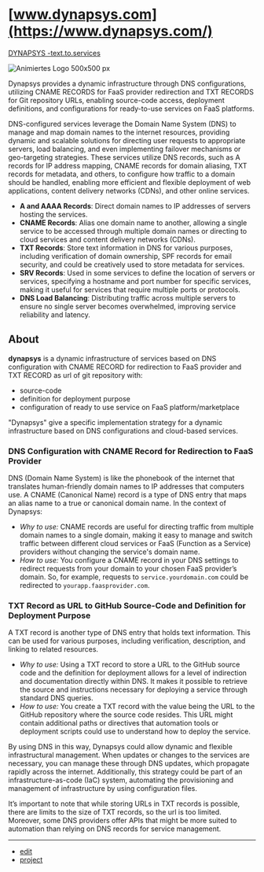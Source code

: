 # [www.dynapsys.com](https://www.dynapsys.com/)

[DYNAPSYS -text.to.services](https://text.to.services/)

![Animiertes Logo 500x500 px](https://github.com/dynapsys/www/assets/5669657/d6046bf3-7b0e-47fc-8aeb-6691581daac8)


Dynapsys provides a dynamic infrastructure through DNS configurations, utilizing CNAME RECORDS for FaaS provider redirection and TXT RECORDS for Git repository URLs, enabling source-code access, deployment definitions, and configurations for ready-to-use services on FaaS platforms.

DNS-configured services leverage the Domain Name System (DNS) to manage and map domain names to the internet resources, providing dynamic and scalable solutions for directing user requests to appropriate servers, load balancing, and even implementing failover mechanisms or geo-targeting strategies. These services utilize DNS records, such as A records for IP address mapping, CNAME records for domain aliasing, TXT records for metadata, and others, to configure how traffic to a domain should be handled, enabling more efficient and flexible deployment of web applications, content delivery networks (CDNs), and other online services.


- **A and AAAA Records**: Direct domain names to IP addresses of servers hosting the services.
- **CNAME Records**: Alias one domain name to another, allowing a single service to be accessed through multiple domain names or directing to cloud services and content delivery networks (CDNs).
- **TXT Records**: Store text information in DNS for various purposes, including verification of domain ownership, SPF records for email security, and could be creatively used to store metadata for services.
- **SRV Records**: Used in some services to define the location of servers or services, specifying a hostname and port number for specific services, making it useful for services that require multiple ports or protocols.
- **DNS Load Balancing**: Distributing traffic across multiple servers to ensure no single server becomes overwhelmed, improving service reliability and latency.


## About

**dynapsys** is a dynamic infrastructure of services based on DNS configuration with CNAME RECORD for redirection to FaaS provider and TXT RECORD as url of git repository with:
+ source-code
+ definition for deployment purpose
+ configuration of ready to use service on FaaS platform/marketplace
  

"Dynapsys" give a specific implementation strategy for a dynamic infrastructure based on DNS configurations and cloud-based services. 


### DNS Configuration with CNAME Record for Redirection to FaaS Provider

DNS (Domain Name System) is like the phonebook of the internet that translates human-friendly domain names to IP addresses that computers use. A CNAME (Canonical Name) record is a type of DNS entry that maps an alias name to a true or canonical domain name. In the context of Dynapsys:
   - *Why to use:* CNAME records are useful for directing traffic from multiple domain names to a single domain, making it easy to manage and switch traffic between different cloud services or FaaS (Function as a Service) providers without changing the service's domain name.
   - *How to use:* You configure a CNAME record in your DNS settings to redirect requests from your domain to your chosen FaaS provider’s domain. So, for example, requests to `service.yourdomain.com` could be redirected to `yourapp.faasprovider.com`.

### TXT Record as URL to GitHub Source-Code and Definition for Deployment Purpose

A TXT record is another type of DNS entry that holds text information. This can be used for various purposes, including verification, description, and linking to related resources.
   - *Why to use:* Using a TXT record to store a URL to the GitHub source code and the definition for deployment allows for a level of indirection and documentation directly within DNS. It makes it possible to retrieve the source and instructions necessary for deploying a service through standard DNS queries.
   - *How to use:* You create a TXT record with the value being the URL to the GitHub repository where the source code resides. This URL might contain additional paths or directives that automation tools or deployment scripts could use to understand how to deploy the service.


By using DNS in this way, Dynapsys could allow dynamic and flexible infrastructural management. 
When updates or changes to the services are necessary, you can manage these through DNS updates, which propagate rapidly across the internet. 
Additionally, this strategy could be part of an infrastructure-as-code (IaC) system, automating the provisioning and management of infrastructure by using configuration files.

It’s important to note that while storing URLs in TXT records is possible, there are limits to the size of TXT records, so the url is too limited.
Moreover, some DNS providers offer APIs that might be more suited to automation than relying on DNS records for service management.





---
+ [edit](https://github.com/dynapsys/www/edit/main/README.md)
+ [project](https://github.com/dynapsys)
